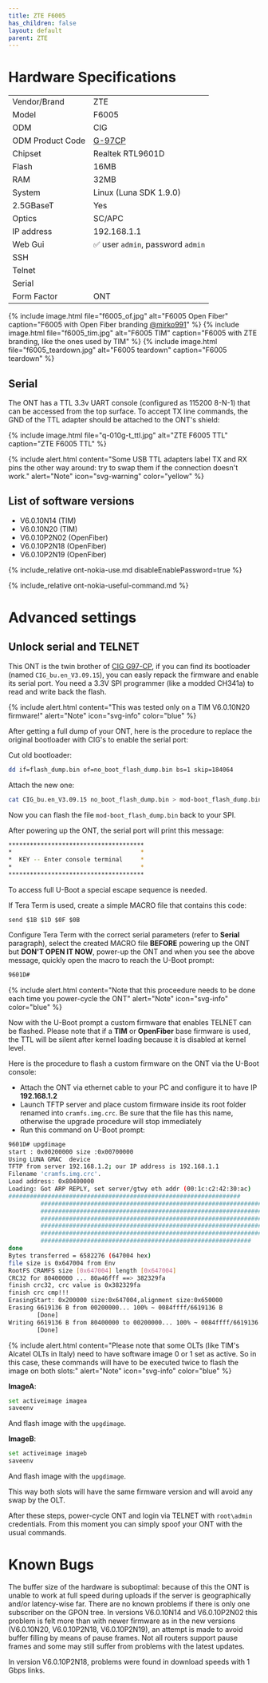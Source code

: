 ```yaml
---
title: ZTE F6005 
has_children: false
layout: default
parent: ZTE
---
```


# Hardware Specifications

|                  |                                   |
| ---------------- | --------------------------------- |
| Vendor/Brand     | ZTE                               |
| Model            | F6005                             |
| ODM              | CIG                               |
| ODM Product Code | [G-97CP](/ont-cig-g-97cp)         |
| Chipset          | Realtek RTL9601D                  |
| Flash            | 16MB                              |
| RAM              | 32MB                              |
| System           | Linux (Luna SDK 1.9.0)            |
| 2.5GBaseT        | Yes                               |
| Optics           | SC/APC                            |
| IP address       | 192.168.1.1                       |
| Web Gui          | ✅ user `admin`, password `admin` |
| SSH              |                                   |
| Telnet           |                                   |
| Serial           |                                   |
| Form Factor      | ONT                               |
 
{% include image.html file="f6005_of.jpg" alt="F6005 Open Fiber" caption="F6005 with Open Fiber branding <a href='https://forum.fibra.click/u/mirko991'>@mirko991</a>" %}
{% include image.html file="f6005_tim.jpg" alt="F6005 TIM" caption="F6005 with ZTE branding, like the ones used by TIM" %}
{% include image.html file="f6005_teardown.jpg" alt="F6005 teardown" caption="F6005 teardown" %}

## Serial

The ONT has a TTL 3.3v UART console (configured as 115200 8-N-1) that can be accessed from the top surface. To accept TX line commands, the GND of the TTL adapter should be attached to the ONT's shield:

{% include image.html file="q-010g-t_ttl.jpg"  alt="ZTE F6005 TTL" caption="ZTE F6005 TTL" %}

{% include alert.html content="Some USB TTL adapters label TX and RX pins the other way around: try to swap them if the connection doesn't work." alert="Note"  icon="svg-warning" color="yellow" %}

## List of software versions
- V6.0.10N14 (TIM)
- V6.0.10N20 (TIM)
- V6.0.10P2N02 (OpenFiber)
- V6.0.10P2N18 (OpenFiber)
- V6.0.10P2N19 (OpenFiber)

{% include_relative ont-nokia-use.md disableEnablePassword=true %}

{% include_relative ont-nokia-useful-command.md %}

# Advanced settings
## Unlock serial and TELNET

This ONT is the twin brother of [CIG G97-CP](/ont-cig-g-97cp), if you can find its bootloader (named `CIG_bu.en_V3.09.15`), you can easly repack the firmware and enable its serial port. 
You need a 3.3V SPI programmer (like a modded CH341a) to read and write back the flash.

{% include alert.html content="This was tested only on a TIM V6.0.10N20 firmware!" alert="Note" icon="svg-info" color="blue" %}

After getting a full dump of your ONT, here is the procedure to replace the original bootloader with CIG's to enable the serial port:

Cut old bootloader:
```sh
dd if=flash_dump.bin of=no_boot_flash_dump.bin bs=1 skip=184064
```

Attach the new one:
```sh
cat CIG_bu.en_V3.09.15 no_boot_flash_dump.bin > mod-boot_flash_dump.bin
```

Now you can flash the file `mod-boot_flash_dump.bin` back to your SPI. 

After powering up the ONT, the serial port will print this message:

```sh
**************************************
*                                    *
*  KEY -- Enter console terminal     *
*                                    *
**************************************
```

To access full U-Boot a special escape sequence is needed. 

If Tera Term is used, create a simple MACRO file that contains this code:

`send $1B $1D $0F $0B`

Configure Tera Term with the correct serial parameters (refer to **Serial** paragraph), select the created MACRO file **BEFORE** powering up the ONT but **DON'T OPEN IT NOW**, power-up the ONT and when you see the above message, quickly open the macro to reach the U-Boot prompt:

```sh
9601D#
```

{% include alert.html content="Note that this proceedure needs to be done each time you power-cycle the ONT" alert="Note" icon="svg-info" color="blue" %}

Now with the U-Boot prompt a custom firmware that enables TELNET can be flashed. 
Please note that if a **TIM** or **OpenFiber** base firmware is used, the TTL will be silent after kernel loading because it is disabled at kernel level.

Here is the procedure to flash a custom firmware on the ONT via the U-Boot console:

- Attach the ONT via ethernet cable to your PC and configure it to have IP **192.168.1.2**
- Launch TFTP server and place custom firmware inside its root folder renamed into `cramfs.img.crc`. Be sure that the file has this name, otherwise the upgrade procedure will stop immediately
- Run this command on U-Boot prompt:

```sh
9601D# upgdimage
start : 0x00200000 size :0x00700000
Using LUNA GMAC  device
TFTP from server 192.168.1.2; our IP address is 192.168.1.1
Filename 'cramfs.img.crc'.
Load address: 0x80400000
Loading: Got ARP REPLY, set server/gtwy eth addr (00:1c:c2:42:30:ac)
#################################################################
         #################################################################
         #################################################################
         #################################################################
         #################################################################
         #################################################################
         ###########################################################
done
Bytes transferred = 6582276 (647004 hex)
file size is 0x647004 from Env
RootFS CRAMFS size [0x647004] length [0x647004]
CRC32 for 80400000 ... 80a46fff ==> 382329fa
finish crc32, crc value is 0x382329fa
finish crc cmp!!!
ErasingStart: 0x200000 size:0x647004,alignment size:0x650000
Erasing 6619136 B from 00200000... 100% ~ 0084ffff/6619136 B
        [Done]
Writing 6619136 B from 80400000 to 00200000... 100% ~ 0084ffff/6619136 B
        [Done]
```

{% include alert.html content="Please note that some OLTs (like TIM's Alcatel OLTs in Italy) need to have software image 0 or 1 set as active. So in this case, these commands will have to be executed twice to flash the image on both slots:" alert="Note" icon="svg-info" color="blue" %}


**ImageA**:

```sh
set activeimage imagea
saveenv
``` 

And flash image with the `upgdimage`.

**ImageB**:

```sh
set activeimage imageb
saveenv
``` 

And flash image with the `upgdimage`.

This way both slots will have the same firmware version and will avoid any swap by the OLT.

After these steps, power-cycle ONT and login via TELNET with `root\admin` credentials. From this moment you can simply spoof your ONT with the usual commands.


# Known Bugs

The buffer size of the hardware is suboptimal: because of this the ONT is unable to work at full speed during uploads if the server is geographically and/or latency-wise far. There are no known problems if there is only one subscriber on the GPON tree. 
In versions V6.0.10N14 and V6.0.10P2N02 this problem is felt more than with newer firmware as in the new versions (V6.0.10N20, V6.0.10P2N18, V6.0.10P2N19), an attempt is made to avoid buffer filling by means of pause frames. Not all routers support pause frames and some may still suffer from problems with the latest updates.

In version V6.0.10P2N18, problems were found in download speeds with 1 Gbps links.

